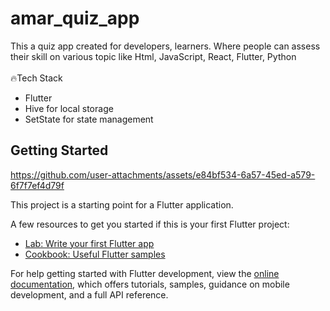# amar_quiz_app

This a quiz app created for developers, learners. Where people can assess their skill on various topic like Html, JavaScript, React, Flutter, Python <br/><br/>
🔥Tech Stack<br/>
- Flutter
- Hive for local storage
- SetState for state management
## Getting Started


https://github.com/user-attachments/assets/e84bf534-6a57-45ed-a579-6f7f7ef4d79f


This project is a starting point for a Flutter application.

A few resources to get you started if this is your first Flutter project:

- [Lab: Write your first Flutter app](https://docs.flutter.dev/get-started/codelab)
- [Cookbook: Useful Flutter samples](https://docs.flutter.dev/cookbook)

For help getting started with Flutter development, view the
[online documentation](https://docs.flutter.dev/), which offers tutorials,
samples, guidance on mobile development, and a full API reference.
